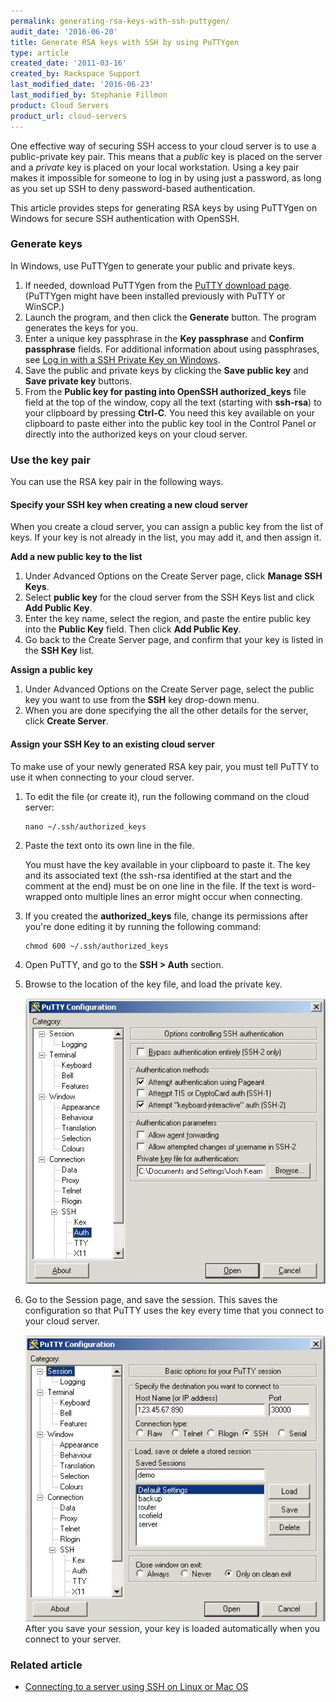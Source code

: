 ```yaml
---
permalink: generating-rsa-keys-with-ssh-puttygen/
audit_date: '2016-06-20'
title: Generate RSA keys with SSH by using PuTTYgen
type: article
created_date: '2011-03-16'
created_by: Rackspace Support
last_modified_date: '2016-06-23'
last_modified_by: Stephanie Fillmon
product: Cloud Servers
product_url: cloud-servers
---
```


One effective way of securing SSH access to your cloud server is to use
a public-private key pair. This means that a *public* key is placed on
the server and a *private* key is placed on your local workstation.
Using a key pair makes it impossible for someone to log in by using just
a password, as long as you set up SSH to deny password-based
authentication.

This article provides steps for generating RSA keys by using PuTTYgen on
Windows for secure SSH authentication with OpenSSH.

### Generate keys

In Windows, use PuTTYgen to generate your public and private keys.

1.  If needed, download PuTTYgen from the [PuTTY download page](https://www.chiark.greenend.org.uk/~sgtatham/putty/download.html).
    (PuTTYgen might have been installed previously with PuTTY or WinSCP.)
2.  Launch the program, and then click the **Generate** button.
    The program generates the keys for you.
3.  Enter a unique key passphrase in the **Key passphrase** and
    **Confirm passphrase** fields.
    For additional information about using passphrases,
    see [Log in with a SSH Private Key on Windows](/support/how-to/logging-in-with-an-ssh-private-key-on-windows).
4.  Save the public and private keys by clicking the **Save public key**
    and **Save private key** buttons.
5.  From the **Public key for pasting into OpenSSH authorized\_keys** file
    field at the top of the window, copy all the text (starting with **ssh-rsa**)
    to your clipboard by pressing **Ctrl-C**.
    You need this key available on your clipboard to paste either
    into the public key tool in the Control Panel or directly into the
    authorized keys on your cloud server.

### Use the key pair

You can use the RSA key pair in the following ways.

#### Specify your SSH key when creating a new cloud server

When you create a cloud server, you can assign a public key from the list of keys.
If your key is not already in the list, you may add it, and then assign it.

**Add a new public key to the list**

1.  Under Advanced Options on the Create Server page, click **Manage SSH
    Keys**.
2.  Select **public key** for the cloud server from the SSH Keys list
    and click **Add Public Key**.
3.  Enter the key name, select the region, and paste the entire public
    key into the **Public Key** field. Then click **Add Public Key**.
4.  Go back to the Create Server page, and confirm that your key is listed
    in the **SSH Key** list.

**Assign a public key**

1.  Under Advanced Options on the Create Server page, select the public
    key you want to use from the **SSH** key drop-down menu.
2.  When you are done specifying the all the other details for the server,
    click **Create Server**.

#### Assign your SSH Key to an existing cloud server

To make use of your newly generated RSA key pair, you must tell PuTTY to
use it when connecting to your cloud server.

1. To edit the file (or create it), run the following command on the cloud server:

       nano ~/.ssh/authorized_keys

2. Paste the text onto its own line in the file.

   You must have the key available in your clipboard to paste it. The key and its
   associated text (the ssh-rsa identified at the start and the comment at the end)
   must be on one line in the file.  If the text is word-wrapped onto multiple lines
   an error might occur when connecting.

3.  If you created the **authorized_keys** file, change its permissions
    after you're done editing it by running the following command:

        chmod 600 ~/.ssh/authorized_keys

4.  Open PuTTY, and go to the **SSH > Auth** section.

5.  Browse to the location of the key file, and load the private key.

    ![](PuTTY_Configuration3.png)
6.  Go to the Session page, and save the session. This saves the configuration
    so that PuTTY uses the key every time that you connect to your cloud
    server.

    ![](PuTTY_Configuration4.png)
After you save your session, your key is loaded automatically when you
connect to your server.

### Related article

-   [Connecting to a server using SSH on Linux or Mac OS](/support/how-to/connecting-to-a-server-using-ssh-on-linux-or-mac-os)
